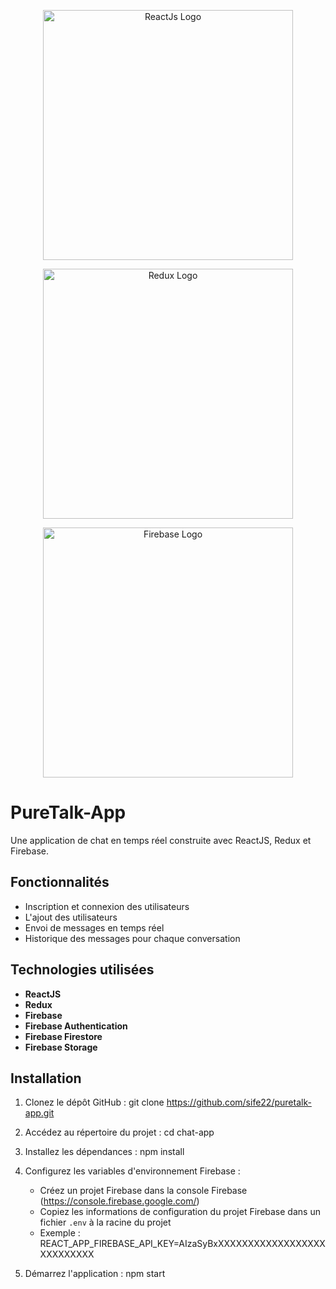 <p align="center"><a href="https://fr.legacy.reactjs.org/" target="_blank"><img src="https://cdn.worldvectorlogo.com/logos/react-1.svg" width="400" alt="ReactJs Logo"></a></p>
<p align="center"><a href="https://fr.legacy.reactjs.org/" target="_blank"><img src="https://cdn.worldvectorlogo.com/logos/redux.svg" width="400" alt="Redux Logo"></a></p>
<p align="center"><a href="https://console.firebase.google.com/" target="_blank"><img src="https://upload.wikimedia.org/wikipedia/commons/thumb/0/0b/New_Firebase_logo.svg/2560px-New_Firebase_logo.svg.png" width="400" alt="Firebase Logo"></a></p>

# PureTalk-App
Une application de chat en temps réel construite avec ReactJS, Redux et Firebase.

## Fonctionnalités
- Inscription et connexion des utilisateurs
- L'ajout des utilisateurs
- Envoi de messages en temps réel
- Historique des messages pour chaque conversation

## Technologies utilisées
- **ReactJS** 
- **Redux**
- **Firebase**
- **Firebase Authentication**
- **Firebase Firestore**
- **Firebase Storage**

## Installation
1. Clonez le dépôt GitHub :
   git clone https://github.com/sife22/puretalk-app.git

2. Accédez au répertoire du projet :
   cd chat-app

3. Installez les dépendances :
   npm install

4. Configurez les variables d'environnement Firebase :
   - Créez un projet Firebase dans la console Firebase (https://console.firebase.google.com/)
   - Copiez les informations de configuration du projet Firebase dans un fichier `.env` à la racine du projet
   - Exemple :
     REACT_APP_FIREBASE_API_KEY=AIzaSyBxXXXXXXXXXXXXXXXXXXXXXXXXXXX

5. Démarrez l'application :
   npm start